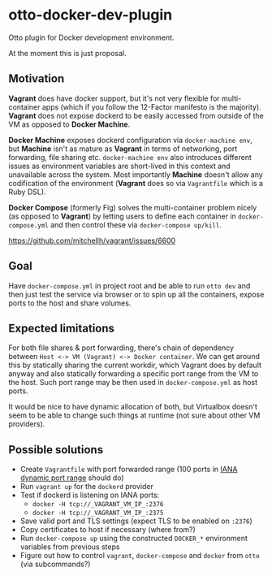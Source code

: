 # otto-docker-dev-plugin

Otto plugin for Docker development environment.

At the moment this is just proposal.

## Motivation

**Vagrant** does have docker support, but it's not very flexible for multi-container apps
(which if you follow the 12-Factor manifesto is the majority).
**Vagrant** does not expose dockerd to be easily accessed from outside of the VM
as opposed to **Docker Machine**.

**Docker Machine** exposes dockerd configuration via `docker-machine env`,
but **Machine** isn't as mature as **Vagrant** in terms of networking, port forwarding, file sharing etc.
`docker-machine env` also introduces different issues
as environment variables are short-lived in this context and unavailable across the system.
Most importantly **Machine** doesn't allow any codification of the environment
(**Vagrant** does so via `Vagrantfile` which is a Ruby DSL).

**Docker Compose** (formerly Fig) solves the multi-container problem nicely (as opposed to **Vagrant**)
by letting users to define each container in `docker-compose.yml`
and then control these via `docker-compose up/kill`.

https://github.com/mitchellh/vagrant/issues/6600

## Goal

Have `docker-compose.yml` in project root and be able to run `otto dev`
and then just test the service via browser or 
to spin up all the containers, expose ports to the host and share volumes.

## Expected limitations

For both file shares & port forwarding, there's chain of dependency between
`Host <-> VM (Vagrant) <-> Docker container`.
We can get around this by statically sharing the current workdir,
which Vagrant does by default anyway and also statically
forwarding a specific port range from the VM to the host.
Such port range may be then used in `docker-compose.yml` as host ports.

It would be nice to have dynamic allocation of both, but Virtualbox doesn't seem
to be able to change such things at runtime (not sure about other VM providers).

## Possible solutions

 - Create `Vagrantfile` with port forwarded range (100 ports in [IANA dynamic port range](https://en.wikipedia.org/wiki/Ephemeral_port) should do)
 - Run `vagrant up` for the `dockerd` provider
 - Test if dockerd is listening on IANA ports:
   - `docker -H tcp://_VAGRANT_VM_IP_:2376`
   - `docker -H tcp://_VAGRANT_VM_IP_:2375`
 - Save valid port and TLS settings (expect TLS to be enabled on `:2376`)
 - Copy certificates to host if necessary (where from?)
 - Run `docker-compose up` using the constructed `DOCKER_*` environment variables from previous steps
 - Figure out how to control `vagrant`, `docker-compose` and `docker` from `otto` (via subcommands?)
